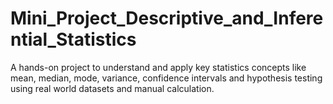 # Mini_Project_Descriptive_and_Inferential_Statistics
A hands-on project to understand and apply key statistics concepts like mean, median, mode, variance, confidence intervals and hypothesis testing using real world datasets and manual calculation.
